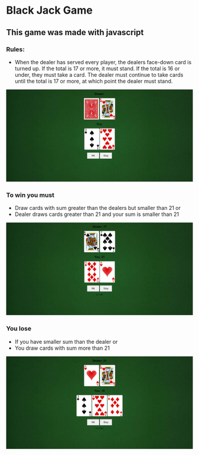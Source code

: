 # Black Jack Game
## This game was made with javascript 
### Rules:
- When the dealer has served every player, the dealers face-down card is turned up. If the total is 17 or more, it must stand. If the total is 16 or under, they must take a card. The dealer must continue to take cards until the total is 17 or more, at which point the dealer must stand.
<img src="Screenshots/screenshot_1.png" />

### To win you must
- Draw cards with sum greater than the dealers but smaller than 21 or
- Dealer draws cards greater than 21 and your sum is smaller than 21

<img src="Screenshots/Screenshot_3.png" />

### You lose
- If you have smaller sum than the dealer or
- You draw cards with sum more than 21

<img src="Screenshots/screenshot_2.png" />
